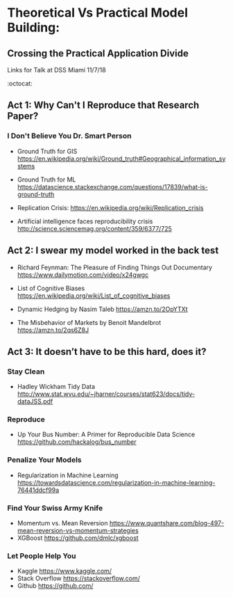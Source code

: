 # Theoretical Vs Practical Model Building:
## Crossing the Practical Application Divide
Links for Talk at DSS Miami 11/7/18

:octocat:

## Act 1: Why Can't I Reproduce that Research Paper?
### I Don't Believe You Dr. Smart Person

* Ground Truth for GIS https://en.wikipedia.org/wiki/Ground_truth#Geographical_information_systems
* Ground Truth for ML https://datascience.stackexchange.com/questions/17839/what-is-ground-truth

* Replication Crisis: https://en.wikipedia.org/wiki/Replication_crisis
* Artificial intelligence faces reproducibility crisis http://science.sciencemag.org/content/359/6377/725


## Act 2: I swear my model worked in the back test

* Richard Feynman: The Pleasure of Finding Things Out Documentary https://www.dailymotion.com/video/x24gwgc
* List of Cognitive Biases  https://en.wikipedia.org/wiki/List_of_cognitive_biases

* Dynamic Hedging by Nasim Taleb https://amzn.to/2OpYTXt
* The Misbehavior of Markets by Benoit Mandelbrot https://amzn.to/2qs6Z8J


## Act 3: It doesn’t have to be this hard, does it?
### Stay Clean
* Hadley Wickham Tidy Data http://www.stat.wvu.edu/~jharner/courses/stat623/docs/tidy-dataJSS.pdf


### Reproduce
* Up Your Bus Number: A Primer for Reproducible Data Science https://github.com/hackalog/bus_number

### Penalize Your Models

* Regularization in Machine Learning https://towardsdatascience.com/regularization-in-machine-learning-76441ddcf99a

### Find Your Swiss Army Knife

* Momentum vs. Mean Reversion https://www.quantshare.com/blog-497-mean-reversion-vs-momentum-strategies
* XGBoost https://github.com/dmlc/xgboost

### Let People Help You

* Kaggle https://www.kaggle.com/
* Stack Overflow https://stackoverflow.com/
* Github https://github.com/

